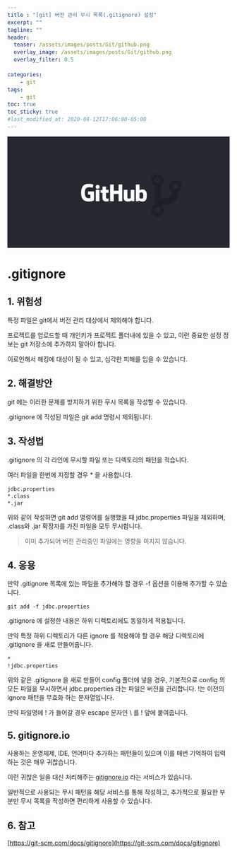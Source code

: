 ```yaml
---
title : "[git] 버전 관리 무시 목록(.gitignore) 설정"
excerpt: ""
tagline: ""
header:
  teaser: /assets/images/posts/Git/github.png
  overlay_image: /assets/images/posts/Git/github.png
  overlay_filter: 0.5
  
categories:
    - git
tags:
    - git
toc: true
toc_sticky: true
#last_modified_at: 2020-08-12T17:06:00-05:00
---
```


![Github](/assets/images/posts/Git/github.png)

# .gitignore

## 1. 위험성
특정 파일은 git에서 버전 관리 대상에서 제외해야 합니다.

프로젝트를 업로드할 때 개인키가 프로젝트 폴더내에 있을 수 있고, 이런 중요한 설정 정보는 git 저장소에 추가하지 말아야 합니다.

이로인해서 해킹에 대상이 될 수 있고, 심각한 피해를 입을 수 있습니다.



## 2. 해결방안
git 에는 이러한 문제를 방지하기 위한 무시 목록을 작성할 수 있습니다.

.gitignore 에 작성된 파일은 git add 명령시 제외됩니다.



## 3. 작성법
.gitignore 의 각 라인에 무시할 파일 또는 디렉토리의 패턴을 적습니다.

여러 파일을 한번에 지정할 경우 * 을 사용합니다.

```
jdbc.properties
*.class
*.jar
```

위와 같이 작성하면 git add 명령어를 실행했을 때 jdbc.properties 파일을 제외하며, .class와 .jar 확장자를 가진 파일을 모두 무시합니다.

> 이미 추가되어 버전 관리중인 파일에는 영향을 미치지 않습니다. 



## 4. 응용
만약 .gitignore 목록에 있는 파일을 추가해야 할 경우 -f 옵션을 이용해 추가할 수 있습니다.

```
git add -f jdbc.properties
```


.gitignore 에 설정한 내용은 하위 디렉토리에도 동일하게 적용됩니다.

만약 특정 하위 디렉토리가 다른 ignore 를 적용해야 할 경우 해당 디렉토리에 .gitignore 을 새로 만들어줍니다.

```
*
!jdbc.properties
```
위와 같은 .gitignore 을 새로 만들어 config 폴더에 넣을 경우, 기본적으로 config 의 모든 파일을 무시하면서 jdbc.properties 라는 파일은 버전을 관리합니다. !는 이전의 ignore 패턴을 무효화 하는 문자열입니다.

만약 파일명에 ! 가 들어갈 경우 escape 문자인 \ 를 ! 앞에 붙여줍니다.

## 5. gitignore.io
사용하는 운영체제, IDE, 언어마다 추가하는 패턴들이 있으며 이를 매번 기억하여 입력하는 것은 매우 귀찮습니다.

이런 귀찮은 일을 대신 처리해주는 [gitignore.io](https://www.toptal.com/developers/gitignore) 라는 서비스가 있습니다.

일반적으로 사용되는 무시 패턴을 해당 서비스를 통해 작성하고, 추가적으로 필요한 부분만 무시 목록을 작성하면 편리하게 사용할 수 있습니다.

## 6. 참고
[https://git-scm.com/docs/gitignore](https://git-scm.com/docs/gitignore)
